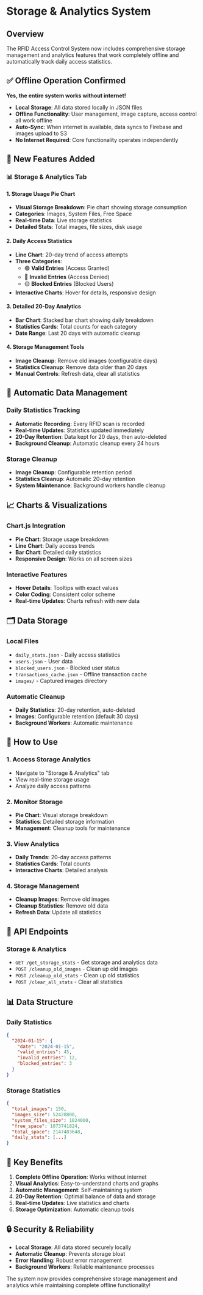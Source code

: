 # Storage & Analytics System

## Overview

The RFID Access Control System now includes comprehensive storage management and analytics features that work completely offline and automatically track daily access statistics.

## ✅ **Offline Operation Confirmed**

**Yes, the entire system works without internet!**

- **Local Storage**: All data stored locally in JSON files
- **Offline Functionality**: User management, image capture, access control all work offline
- **Auto-Sync**: When internet is available, data syncs to Firebase and images upload to S3
- **No Internet Required**: Core functionality operates independently

## 🎯 **New Features Added**

### **📊 Storage & Analytics Tab**

#### **1. Storage Usage Pie Chart**
- **Visual Storage Breakdown**: Pie chart showing storage consumption
- **Categories**: Images, System Files, Free Space
- **Real-time Data**: Live storage statistics
- **Detailed Stats**: Total images, file sizes, disk usage

#### **2. Daily Access Statistics**
- **Line Chart**: 20-day trend of access attempts
- **Three Categories**:
  - 🟢 **Valid Entries** (Access Granted)
  - 🔴 **Invalid Entries** (Access Denied)  
  - 🟡 **Blocked Entries** (Blocked Users)
- **Interactive Charts**: Hover for details, responsive design

#### **3. Detailed 20-Day Analytics**
- **Bar Chart**: Stacked bar chart showing daily breakdown
- **Statistics Cards**: Total counts for each category
- **Date Range**: Last 20 days with automatic cleanup

#### **4. Storage Management Tools**
- **Image Cleanup**: Remove old images (configurable days)
- **Statistics Cleanup**: Remove data older than 20 days
- **Manual Controls**: Refresh data, clear all statistics

## 🔄 **Automatic Data Management**

### **Daily Statistics Tracking**
- **Automatic Recording**: Every RFID scan is recorded
- **Real-time Updates**: Statistics updated immediately
- **20-Day Retention**: Data kept for 20 days, then auto-deleted
- **Background Cleanup**: Automatic cleanup every 24 hours

### **Storage Cleanup**
- **Image Cleanup**: Configurable retention period
- **Statistics Cleanup**: Automatic 20-day retention
- **System Maintenance**: Background workers handle cleanup

## 📈 **Charts & Visualizations**

### **Chart.js Integration**
- **Pie Chart**: Storage usage breakdown
- **Line Chart**: Daily access trends
- **Bar Chart**: Detailed daily statistics
- **Responsive Design**: Works on all screen sizes

### **Interactive Features**
- **Hover Details**: Tooltips with exact values
- **Color Coding**: Consistent color scheme
- **Real-time Updates**: Charts refresh with new data

## 🗂️ **Data Storage**

### **Local Files**
- `daily_stats.json` - Daily access statistics
- `users.json` - User data
- `blocked_users.json` - Blocked user status
- `transactions_cache.json` - Offline transaction cache
- `images/` - Captured images directory

### **Automatic Cleanup**
- **Daily Statistics**: 20-day retention, auto-deleted
- **Images**: Configurable retention (default 30 days)
- **Background Workers**: Automatic maintenance

## 🚀 **How to Use**

### **1. Access Storage Analytics**
- Navigate to "Storage & Analytics" tab
- View real-time storage usage
- Analyze daily access patterns

### **2. Monitor Storage**
- **Pie Chart**: Visual storage breakdown
- **Statistics**: Detailed storage information
- **Management**: Cleanup tools for maintenance

### **3. View Analytics**
- **Daily Trends**: 20-day access patterns
- **Statistics Cards**: Total counts
- **Interactive Charts**: Detailed analysis

### **4. Storage Management**
- **Cleanup Images**: Remove old images
- **Cleanup Statistics**: Remove old data
- **Refresh Data**: Update all statistics

## 🔧 **API Endpoints**

### **Storage & Analytics**
- `GET /get_storage_stats` - Get storage and analytics data
- `POST /cleanup_old_images` - Clean up old images
- `POST /cleanup_old_stats` - Clean up old statistics
- `POST /clear_all_stats` - Clear all statistics

## 📊 **Data Structure**

### **Daily Statistics**
```json
{
  "2024-01-15": {
    "date": "2024-01-15",
    "valid_entries": 45,
    "invalid_entries": 12,
    "blocked_entries": 3
  }
}
```

### **Storage Statistics**
```json
{
  "total_images": 150,
  "images_size": 52428800,
  "system_files_size": 1024000,
  "free_space": 1073741824,
  "total_space": 2147483648,
  "daily_stats": [...]
}
```

## 🎯 **Key Benefits**

1. **Complete Offline Operation**: Works without internet
2. **Visual Analytics**: Easy-to-understand charts and graphs
3. **Automatic Management**: Self-maintaining system
4. **20-Day Retention**: Optimal balance of data and storage
5. **Real-time Updates**: Live statistics and charts
6. **Storage Optimization**: Automatic cleanup tools

## 🔒 **Security & Reliability**

- **Local Storage**: All data stored securely locally
- **Automatic Cleanup**: Prevents storage bloat
- **Error Handling**: Robust error management
- **Background Workers**: Reliable maintenance processes

The system now provides comprehensive storage management and analytics while maintaining complete offline functionality!
